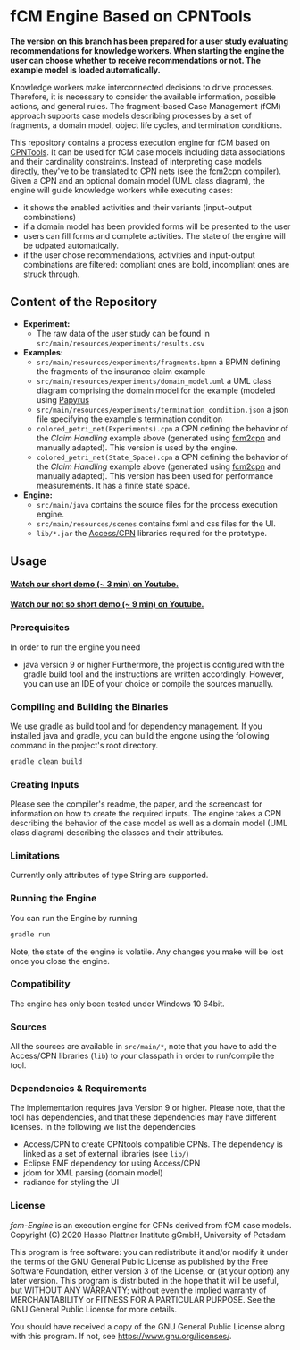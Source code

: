 # fCM Engine Based on CPNTools

**The version on this branch has been prepared for a user study evaluating recommendations for knowledge workers. When starting the engine the user can choose whether to receive recommendations or not. The example model is loaded automatically.**

Knowledge workers make interconnected decisions to drive processes.
Therefore, it is necessary to consider the available information, possible actions, and general rules.
The fragment-based Case Management (fCM) approach supports case models describing processes by a set of fragments, a domain model, object life cycles, and termination conditions. 

This repository contains a process execution engine for fCM based on [CPNTools](https://cpntools.org).
It can be used for fCM case models including data associations and their cardinality constraints.
Instead of interpreting case models directly, they've to be translated to CPN nets (see the [fcm2cpn compiler](https://github.com/bptlab/fcm2cpn/tree/caise)).
Given a CPN and an optional domain model (UML class diagram), the engine will guide knowledge workers while executing cases:
* it shows the enabled activities and their variants (input-output combinations)
* if a domain model has been provided forms will be presented to the user
* users can fill forms and complete activities. The state of the engine will be udpated automatically.
* if the user chose recommendations, activities and input-output combinations are filtered: compliant ones are bold, incompliant ones are struck through.

## Content of the Repository
* **Experiment:**
  * The raw data of the user study can be found in `src/main/resources/experiments/results.csv`
* **Examples:**
  * `src/main/resources/experiments/fragments.bpmn` a BPMN defining the fragments of the insurance claim example
  * `src/main/resources/experiments/domain_model.uml` a UML class diagram comprising the domain model for the example (modeled using [Papyrus](https://www.eclipse.org/papyrus/)
  * `src/main/resources/experiments/termination_condition.json` a json file specifying the example's termination condition
  * `colored_petri_net(Experiments).cpn` a CPN defining the behavior of the *Claim Handling* example above (generated using [fcm2cpn](https://github.com/bptlab/fcm2cpn/tree/caise) and manually adapted). This version is used by the engine.
  * `colored_petri_net(State_Space).cpn` a CPN defining the behavior of the *Claim Handling* example above (generated using [fcm2cpn](https://github.com/bptlab/fcm2cpn/tree/caise) and manually adapted). This version has been used for performance measurements. It has a finite state space.
* **Engine:**
  * `src/main/java` contains the source files for the process execution engine.
  * `src/main/resources/scenes` contains fxml and css files for the UI.
  * `lib/*.jar` the [Access/CPN](http://cpntools.org/access-cpn/) libraries required for the prototype.

## Usage

#### [Watch our short demo (~ 3 min) on Youtube.](https://youtu.be/ODpgQvxxQzY)

#### [Watch our not so short demo (~ 9 min) on Youtube.](https://youtu.be/ogvqiO6a9Wg) 

### Prerequisites

In order to run the engine you need
* java version 9 or higher
Furthermore, the project is configured with the gradle build tool and the instructions are written accordingly.
However, you can use an IDE of your choice or compile the sources manually.

### Compiling and Building the Binaries

We use gradle as build tool and for dependency management.
If you installed java and gradle, you can build the engone using the following command in the project's root directory.
````bash
gradle clean build
```` 

### Creating Inputs

Please see the compiler's readme, the paper, and the screencast for information on how to create the required inputs.
The engine takes a CPN describing the behavior of the case model as well as a domain model (UML class diagram) describing the classes and their attributes.

### Limitations
Currently only attributes of type String are supported.

### Running the Engine

You can run the Engine by running 
````bash
gradle run
````
Note, the state of the engine is volatile. Any changes you make will be lost once you close the engine.

### Compatibility

The engine has only been tested under Windows 10 64bit.

### Sources

All the sources are available in `src/main/*`, note that you have to add the Access/CPN libraries (`lib`) to your classpath in order to run/compile the tool.

### Dependencies & Requirements

The implementation requires java Version 9 or higher.
Please note, that the tool has dependencies, and that these dependencies may have different licenses. In the following we list the dependencies
* Access/CPN to create CPNtools compatible CPNs. The dependency is linked as a set of external libraries (see `lib/`)
* Eclipse EMF dependency for using Access/CPN
* jdom for XML parsing (domain model)
* radiance for styling the UI

### License

*fcm-Engine* is an execution engine for CPNs derived from fCM case models.
Copyright (C) 2020  Hasso Plattner Institute gGmbH, University of Potsdam

This program is free software: you can redistribute it and/or modify
it under the terms of the GNU General Public License as published by
the Free Software Foundation, either version 3 of the License, or (at your option) any later version.
This program is distributed in the hope that it will be useful, but WITHOUT ANY WARRANTY; without even the implied warranty of MERCHANTABILITY or FITNESS FOR A PARTICULAR PURPOSE.
See the GNU General Public License for more details.

You should have received a copy of the GNU General Public License
along with this program.  If not, see <https://www.gnu.org/licenses/>.
